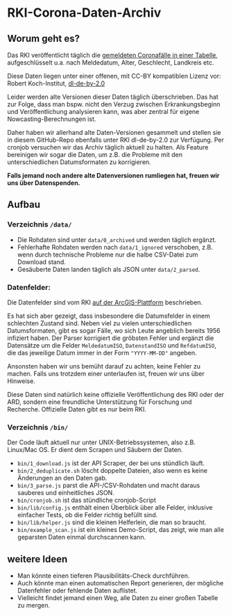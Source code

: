 # RKI-Corona-Daten-Archiv

## Worum geht es?

Das RKI veröffentlicht täglich die [gemeldeten Coronafälle in einer Tabelle](https://npgeo-corona-npgeo-de.hub.arcgis.com/datasets/dd4580c810204019a7b8eb3e0b329dd6_0), aufgeschlüsselt u.a. nach Meldedatum, Alter, Geschlecht, Landkreis etc.

Diese Daten liegen unter einer offenen, mit CC-BY kompatiblen Lizenz vor: Robert Koch-Institut, [dl-de-by-2.0](https://www.govdata.de/dl-de/by-2-0)

Leider werden alte Versionen dieser Daten täglich überschrieben. Das hat zur Folge, dass man bspw. nicht den Verzug zwischen Erkrankungsbeginn und Veröffentlichung analysieren kann, was aber zentral für eigene Nowcasting-Berechnungen ist.

Daher haben wir allerhand alte Daten-Versionen gesammelt und stellen sie in diesem GitHub-Repo ebenfalls unter RKI dl-de-by-2.0 zur Verfügung. Per cronjob versuchen wir das Archiv täglich aktuell zu halten. Als Feature bereinigen wir sogar die Daten, um z.B. die Probleme mit den unterschiedlichen Datumsformaten zu korrigieren.

**Falls jemand noch andere alte Datenversionen rumliegen hat, freuen wir uns über Datenspenden.**

## Aufbau

### Verzeichnis `/data/`

- Die Rohdaten sind unter `data/0_archived` und werden täglich ergänzt.
- Fehlerhafte Rohdaten werden nach `data/1_ignored` verschoben, z.B. wenn durch technische Probleme nur die halbe CSV-Datei zum Download stand.
- Gesäuberte Daten landen täglich als JSON unter `data/2_parsed`.

### Datenfelder:

Die Datenfelder sind vom RKI [auf der ArcGIS-Plattform](https://npgeo-corona-npgeo-de.hub.arcgis.com/datasets/dd4580c810204019a7b8eb3e0b329dd6_0) beschrieben.

Es hat sich aber gezeigt, dass insbesondere die Datumsfelder in einem schlechten Zustand sind. Neben viel zu vielen unterschiedlichen Datumsformaten, gibt es sogar Fälle, wo sich Leute angeblich bereits 1956 infiziert haben. Der Parser korrigiert die gröbsten Fehler und ergänzt die Datensätze um die Felder `MeldedatumISO`, `DatenstandISO` und `RefdatumISO`, die das jeweilige Datum immer in der Form `"YYYY-MM-DD"` angeben.

Ansonsten haben wir uns bemüht darauf zu achten, keine Fehler zu machen. Falls uns trotzdem einer unterlaufen ist, freuen wir uns über Hinweise.

Diese Daten sind natürlich keine offizielle Veröffentlichung des RKI oder der ARD, sondern eine freundliche Unterstützung für Forschung und Recherche. Offizielle Daten gibt es nur beim RKI.

### Verzeichnis `/bin/`

Der Code läuft aktuell nur unter UNIX-Betriebssystemen, also z.B. Linux/Mac OS. Er dient dem Scrapen und Säubern der Daten.

- `bin/1_download.js` ist der API Scraper, der bei uns stündlich läuft.
- `bin/2_deduplicate.sh` löscht doppelte Dateien, also wenn es keine Änderungen an den Daten gab.
- `bin/3_parse.js` parst die API-/CSV-Rohdaten und macht daraus sauberes und einheitliches JSON.
- `bin/cronjob.sh` ist das stündliche cronjob-Script
- `bin/lib/config.js` enthält einen Überblick über alle Felder, inklusive einfacher Tests, ob die Felder richtig befüllt sind.
- `bin/lib/helper.js` sind die kleinen Helferlein, die man so braucht.
- `bin/example_scan.js` ist ein kleines Demo-Script, das zeigt, wie man alle geparsten Daten einmal durchscannen kann.

## weitere Ideen

- Man könnte einen tieferen Plausibilitäts-Check durchführen.
- Auch könnte man einen automatischen Report generieren, der mögliche Datenfehler oder fehlende Daten auflistet.
- Vielleicht findet jemand einen Weg, alle Daten zu einer großen Tabelle zu mergen.
